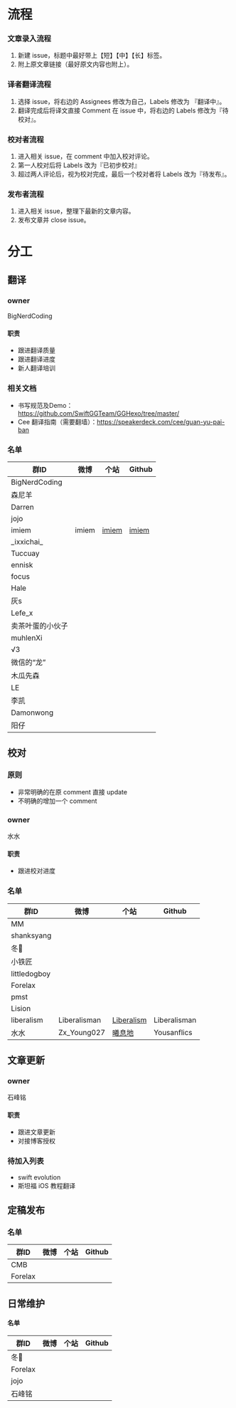 
# 流程

### 文章录入流程

1. 新建 issue，标题中最好带上【短】【中】【长】标签。
2. 附上原文章链接（最好原文内容也附上）。

### 译者翻译流程

1. 选择 issue，将右边的 Assignees 修改为自己，Labels 修改为 『翻译中』。
2. 翻译完成后将译文直接 Comment 在 issue 中，将右边的 Labels 修改为『待校对』。

### 校对者流程

1. 进入相关 issue，在 comment 中加入校对评论。
2. 第一人校对后将 Labels 改为『已初步校对』
3. 超过两人评论后，视为校对完成，最后一个校对者将 Labels 改为『待发布』。

### 发布者流程

1. 进入相关 issue，整理下最新的文章内容。
2. 发布文章并 close issue。


# 分工

## 翻译

### owner

BigNerdCoding

#### 职责

- 跟进翻译质量
- 跟进翻译进度
- 新人翻译培训

### 相关文档

- 书写规范及Demo：https://github.com/SwiftGGTeam/GGHexo/tree/master/
- Cee 翻译指南（需要翻墙）：https://speakerdeck.com/cee/guan-yu-pai-ban

### 名单

|群ID|微博|个站|Github|
|---- |---- |---- |---- |
| BigNerdCoding ||||
|森尼羊||||
|Darren||||
|jojo||||
|imiem|imiem|[imiem](https://imiem.github.io/)|[imiem](https://github.com/imiem)|
|\_ixxichai\_||||
|Tuccuay||||
| ennisk ||||
| focus ||||
| Hale ||||
| 灰s ||||
| Lefe_x ||||
| 卖茶叶蛋的小伙子 ||||
| muhlenXi ||||
| √3 ||||
| 微信的“龙” ||||
| 木瓜先森 ||||
| LE ||||
| 李凯 ||||
| Damonwong ||||
| 阳仔 ||||

## 校对

### 原则

- 非常明确的在原 comment 直接 update
- 不明确的增加一个 comment

### owner

水水

#### 职责

- 跟进校对进度

### 名单

|群ID|微博|个站|Github|
|---- |---- |---- |---- |
| MM ||||
| shanksyang ||||
|冬🍉||||
|小铁匠||||
| littledogboy ||||
| Forelax ||||
| pmst ||||
| Lision ||||
| liberalism |Liberalisman|[Liberalism](http://www.xiaolu520.com)|Liberalisman|
| 水水 | Zx_Young027 | [曦息地](blog.yousanflics.com.cn) | Yousanflics |

## 文章更新

### owner

石峰铭

#### 职责

- 跟进文章更新
- 对接博客授权

### 待加入列表

- swift evolution
- 斯坦福 iOS 教程翻译

## 定稿发布

### 名单

|群ID|微博|个站|Github|
|---- |---- |---- |---- |
| CMB ||||
| Forelax ||||

## 日常维护

#### 名单

|群ID|微博|个站|Github|
|---- |---- |---- |---- |
| 冬🍉 ||||
| Forelax ||||
| jojo ||||
| 石峰铭 ||||


